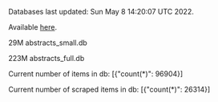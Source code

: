 Databases last updated: Sun May  8 14:20:07 UTC 2022. 

Available [here](https://github.com/cbeauhilton/ash-db/releases).


29M	abstracts_small.db

223M	abstracts_full.db

Current number of items in db:
[{"count(*)": 96904}]

Current number of scraped items in db:
[{"count(*)": 26314}]

